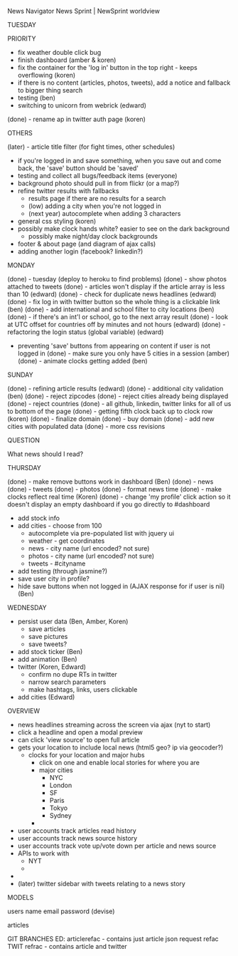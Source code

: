 News Navigator
News Sprint | NewSprint
worldview

TUESDAY

PRIORITY

- fix weather double click bug
- finish dashboard (amber & koren)
- fix the container for the 'log in' button in the top right - keeps overflowing (koren)
- if there is no content (articles, photos, tweets), add a notice and fallback to bigger thing search
- testing (ben)
- switching to unicorn from webrick (edward)

(done) - rename ap in twitter auth page (koren)

OTHERS

(later) - article title filter (for fight times, other schedules)
  - if you're logged in and save something, when you save out and come back, the 'save' button should be 'saved'
- testing and collect all bugs/feedback items (everyone)
- background photo should pull in from flickr (or a map?)
- refine twitter results with fallbacks 
  - results page if there are no results for a search
  - (low) adding a city when you're not logged in
  - (next year) autocomplete when adding 3 characters
- general css styling (koren)
- possibly make clock hands white? easier to see on the dark background
  - possibly make night/day clock backgrounds
- footer & about page (and diagram of ajax calls)
- adding another login (facebook? linkedin?)

MONDAY

(done) - tuesday (deploy to heroku to find problems)
(done) - show photos attached to tweets 
(done) - articles won't display if the article array is less than 10 (edward)
(done) - check for duplicate news headlines (edward)
(done) - fix log in with twitter button so the whole thing is a clickable link (ben)
(done) - add international and school filter to city locations (ben)
  (done) - if there's an int'l or school, go to the next array result
(done) - look at UTC offset for countries off by minutes and not hours (edward)
(done) - refactoring the login status (global variable) (edward)
  - preventing 'save' buttons from appearing on content if user is not logged in
(done) - make sure you only have 5 cities in a session (amber)
(done) - animate clocks getting added (ben)

SUNDAY

(done) - refining article results (edward)
(done) - additional city validation (ben)
  (done) - reject zipcodes
  (done) - reject cities already being displayed
  (done) - reject countries
(done) - all github, linkedin, twitter links for all of us to bottom of the page
(done) - getting fifth clock back up to clock row (koren)
(done) - finalize domain
(done) - buy domain
(done) - add new cities with populated data
(done) - more css revisions

QUESTION

What news should I read?

THURSDAY

(done) - make remove buttons work in dashboard (Ben)
  (done) - news
  (done) - tweets
  (done) - photos
(done) - format news time
(done) - make clocks reflect real time (Koren)
(done) - change 'my profile' click action so it doesn't display an empty dashboard if you go directly to #dashboard
- add stock info
- add cities - choose from 100 
  - autocomplete via pre-populated list with jquery ui
  - weather - get coordinates
  - news - city name (url encoded? not sure)
  - photos - city name (url encoded? not sure)
  - tweets - #cityname 
- add testing (through jasmine?)
- save user city in profile?
- hide save buttons when not logged in (AJAX response for if user is nil) (Ben)

WEDNESDAY

- persist user data (Ben, Amber, Koren)
  - save articles
  - save pictures
  - save tweets?
- add stock ticker (Ben)
- add animation (Ben)
- twitter (Koren, Edward)
  - confirm no dupe RTs in twitter
  - narrow search parameters
  - make hashtags, links, users clickable
- add cities (Edward)


OVERVIEW

  - news headlines streaming across the screen via ajax (nyt to start)
  - click a headline and open a modal preview
  - can click 'view source' to open full article
  - gets your location to include local news (html5 geo? ip via geocoder?)
    - clocks for your location and major hubs
      - click on one and enable local stories for where you are
      - major cities
        - NYC
        - London
        - SF
        - Paris
        - Tokyo
        - Sydney
      - 
  - user accounts track articles read history
  - user accounts track news source history
  - user accounts track vote up/vote down per article and news source
  - APIs to work with
    - NYT
    - 
  - 
  - (later) twitter sidebar with tweets relating to a news story

MODELS

  users
    name
    email
    password (devise)


  articles

  GIT BRANCHES
    ED:
      articlerefac - contains just article json request refac 
      TWIT refrac - contains article and twitter


